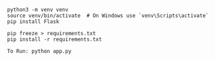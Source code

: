     python3 -m venv venv
    source venv/bin/activate  # On Windows use `venv\Scripts\activate`
    pip install Flask

    pip freeze > requirements.txt
    pip install -r requirements.txt

    To Run: python app.py
